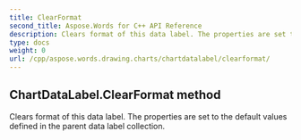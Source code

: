 ```yaml
---
title: ClearFormat
second_title: Aspose.Words for C++ API Reference
description: Clears format of this data label. The properties are set to the default values defined in the parent data label collection. 
type: docs
weight: 0
url: /cpp/aspose.words.drawing.charts/chartdatalabel/clearformat/
---
```

## ChartDataLabel.ClearFormat method


Clears format of this data label. The properties are set to the default values defined in the parent data label collection. 

